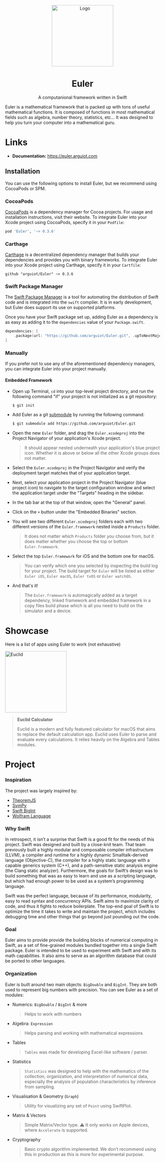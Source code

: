 <div align="center"><img src="https://euler.arguiot.com/Euler.svg" alt="Logo" height="200"><h1>Euler</h1>
A computanional framework written in Swift
</div>

Euler is a mathematical framework that is packed up with tons of useful mathematical functions. It is composed of functions in most mathematical fields such as algebra, number theory, statistics, etc... It was designed to help you turn your computer into a mathematical guru.
# Links
- **Documentation:** https://euler.arguiot.com

## Installation
You can use the following options to install Euler, but we recommend using CocoaPods or SPM.
### CocoaPods

[CocoaPods](https://cocoapods.org) is a dependency manager for Cocoa projects. For usage and installation instructions, visit their website. To integrate Euler into your Xcode project using CocoaPods, specify it in your `Podfile`:

```ruby
pod 'Euler', '~> 0.3.6'
```

### Carthage

[Carthage](https://github.com/Carthage/Carthage) is a decentralized dependency manager that builds your dependencies and provides you with binary frameworks. To integrate Euler into your Xcode project using Carthage, specify it in your `Cartfile`:

```ogdl
github "arguiot/Euler" ~> 0.3.6
```

### Swift Package Manager

The [Swift Package Manager](https://swift.org/package-manager/) is a tool for automating the distribution of Swift code and is integrated into the `swift` compiler. It is in early development, but Euler does support its use on supported platforms.

Once you have your Swift package set up, adding Euler as a dependency is as easy as adding it to the `dependencies` value of your `Package.swift`.

```swift
dependencies: [
    .package(url: "https://github.com/arguiot/Euler.git", .upToNextMajor(from: "0.3.6"))
]
```

### Manually

If you prefer not to use any of the aforementioned dependency managers, you can integrate Euler into your project manually.

#### Embedded Framework

- Open up Terminal, `cd` into your top-level project directory, and run the following command "if" your project is not initialized as a git repository:

  ```bash
  $ git init
  ```

- Add Euler as a git [submodule](https://git-scm.com/docs/git-submodule) by running the following command:

  ```bash
  $ git submodule add https://github.com/arguiot/Euler.git
  ```

- Open the new `Euler` folder, and drag the `Euler.xcodeproj` into the Project Navigator of your application's Xcode project.

    > It should appear nested underneath your application's blue project icon. Whether it is above or below all the other Xcode groups does not matter.

- Select the `Euler.xcodeproj` in the Project Navigator and verify the deployment target matches that of your application target.
- Next, select your application project in the Project Navigator (blue project icon) to navigate to the target configuration window and select the application target under the "Targets" heading in the sidebar.
- In the tab bar at the top of that window, open the "General" panel.
- Click on the `+` button under the "Embedded Binaries" section.
- You will see two different `Euler.xcodeproj` folders each with two different versions of the `Euler.framework` nested inside a `Products` folder.

    > It does not matter which `Products` folder you choose from, but it does matter whether you choose the top or bottom `Euler.framework`.

- Select the top `Euler.framework` for iOS and the bottom one for macOS.

    > You can verify which one you selected by inspecting the build log for your project. The build target for `Euler` will be listed as either `Euler iOS`, `Euler macOS`, `Euler tvOS` or `Euler watchOS`.

- And that's it!

  > The `Euler.framework` is automagically added as a target dependency, linked framework and embedded framework in a copy files build phase which is all you need to build on the simulator and a device.


# Showcase
Here is a list of apps using Euler to work (not exhaustive)

<img src="https://euler.arguiot.com/Euclid.png" alt="Euclid" height="200">

> **Euclid Calculator**
>
> Euclid is a modern and fully featured calculator for macOS that aims to replace the default calculation app. Euclid uses Euler to parse and evaluate every calculations. It relies heavily on the Algebra and Tables modules.

# Project
### Inspiration

The project was largely inspired by:
- [TheoremJS](https://theorem.js.org)
- [SymPy](https://www.sympy.org/)
- [Swift BigInt](https://github.com/mkrd/Swift-BigInt)
- [Wolfram Language](https://www.wolfram.com/language/)

### Why Swift
In retrospect, it isn’t a surprise that Swift is a good fit for the needs of this project. Swift was designed and built by a close-knit team. That team previously built a highly modular and composable compiler infrastructure (LLVM), a compiler and runtime for a highly dynamic Smalltalk-derived language (Objective-C), the compiler for a highly static language with a capable generics system (C++), and a path-sensitive static analysis engine (the Clang static analyzer). Furthermore, the goals for Swift’s design was to build something that was as easy to learn and use as a scripting language, but which had enough power to be used as a system’s programming language.

Swift was the perfect language, because of its performance, modularity, easy to read syntax and concurrency APIs. Swift aims to maximize clarity of code, and thus it fights to reduce boilerplate. The top-end goal of Swift is to optimize the time it takes to write and maintain the project, which includes debugging time and other things that go beyond just pounding out the code.

### Goal
Euler aims to provide provide the building blocks of numerical computing in Swift, as a set of fine-grained modules bundled together into a single Swift package. Euler is intended to be used to experiment with Swift and with its math capabilities. It also aims to serve as an algorithm database that could be ported to other languages.
### Organization
Euler is built around two main objects: `BigDouble` and `BigInt`. They are both used to represent big numbers with precision. You can see Euler as a set of modules:
- Numerics: `BigDouble` / `BigInt` & more
	> Helps to work with numbers
- Algebra: `Expression`
	> Helps parsing and working with mathematical expressions
- Tables
	> `Tables` was made for developing Excel-like software / parser.
- Statistics
	> `Statistics` was designed to help with the mathematics of the collection, organization, and interpretation of numerical data, especially the analysis of population characteristics by inference from sampling.

- Visualisation & Geometry (`Graph`)
	> Utility for visualizing any set of `Point` using SwiftPlot.
- Matrix & Vectors
	> Simple Matrix/Vector type. :warning: It only works on Apple devices, where 	`Accelerate` is supported.
- Cryptography
	> Basic crypto algorithm implemented. We don’t recommend using this in production as this is more for experimental purpose.


